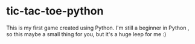 # tic-tac-toe-python
This is my first game created using Python.
I'm still a beginner in Python , so this maybe a small thing for you, but it's a huge leep for me :)
